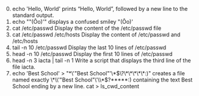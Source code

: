 0. echo 'Hello, World'
prints “Hello, World”, followed by a new line to the standard output.
1. echo "\"(Ôo)'" 
displays a confused smiley "(Ôo)'
2. cat /etc/passwd 
Display the content of the /etc/passwd file
3. cat /etc/passwd /etc/hosts
Display the content of /etc/passwd and /etc/hosts
4. tail -n 10 /etc/passwd
Display the last 10 lines of /etc/passwd
5. head -n 10 /etc/passwd
Display the first 10 lines of /etc/passwd
6. head -n 3 iacta | tail -n 1
Write a script that displays the third line of the file iacta.
7. echo 'Best School' > "\*\\\'\"Best School\"\'\\\*$\?\*\*\*\*\*:)"
creates a file named exactly \*\\'"Best School"\'\\*$\?\*\*\*\*\*:) containing the text Best School ending by a new line.
cat > ls_cwd_content
